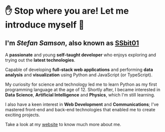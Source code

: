 # ✋ Stop where you are! Let me introduce myself 🤠

## I'm  ***Stefan Samson***, also known as [SSbit01][portfolio]

A **passionate** and young **self-taught developer** who enjoys exploring and trying out the **latest technologies**.

Capable of developing **full-stack web applications** and performing **data analysis** and **visualization** using Python and JavaScript (or TypeScript).

My curiosity for science and technology led me to learn Python as my first programming language at the age of 12. Shortly after, I became interested in **Data Science**, **Artificial Intelligence** and **Physics**, which I'm still learning.

I also have a keen interest in **Web Development** and **Communications**; I've mastered front-end and back-end technologies that enabled me to create exciting projects.

Take a look at my [website][portfolio] to know much more about me.

[portfolio]: https://ssbit01.github.io/
